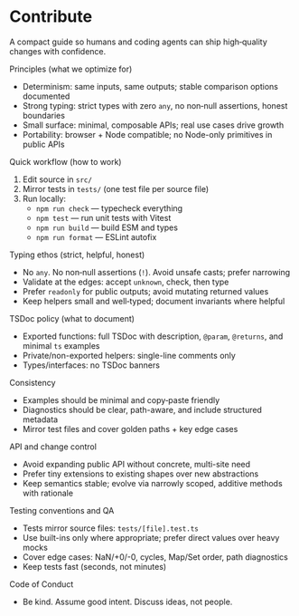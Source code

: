 # Contribute

A compact guide so humans and coding agents can ship high‑quality changes with confidence.

Principles (what we optimize for)
- Determinism: same inputs, same outputs; stable comparison options documented
- Strong typing: strict types with zero `any`, no non‑null assertions, honest boundaries
- Small surface: minimal, composable APIs; real use cases drive growth
- Portability: browser + Node compatible; no Node-only primitives in public APIs

Quick workflow (how to work)
1) Edit source in `src/`
2) Mirror tests in `tests/` (one test file per source file)
3) Run locally:
   - `npm run check` — typecheck everything
   - `npm test` — run unit tests with Vitest
   - `npm run build` — build ESM and types
   - `npm run format` — ESLint autofix

Typing ethos (strict, helpful, honest)
- No `any`. No non‑null assertions (`!`). Avoid unsafe casts; prefer narrowing
- Validate at the edges: accept `unknown`, check, then type
- Prefer `readonly` for public outputs; avoid mutating returned values
- Keep helpers small and well‑typed; document invariants where helpful

TSDoc policy (what to document)
- Exported functions: full TSDoc with description, `@param`, `@returns`, and minimal `ts` examples
- Private/non-exported helpers: single-line comments only
- Types/interfaces: no TSDoc banners

Consistency
- Examples should be minimal and copy‑paste friendly
- Diagnostics should be clear, path-aware, and include structured metadata
- Mirror test files and cover golden paths + key edge cases

API and change control
- Avoid expanding public API without concrete, multi-site need
- Prefer tiny extensions to existing shapes over new abstractions
- Keep semantics stable; evolve via narrowly scoped, additive methods with rationale

Testing conventions and QA
- Tests mirror source files: `tests/[file].test.ts`
- Use built-ins only where appropriate; prefer direct values over heavy mocks
- Cover edge cases: NaN/+0/-0, cycles, Map/Set order, path diagnostics
- Keep tests fast (seconds, not minutes)

Code of Conduct
- Be kind. Assume good intent. Discuss ideas, not people.

